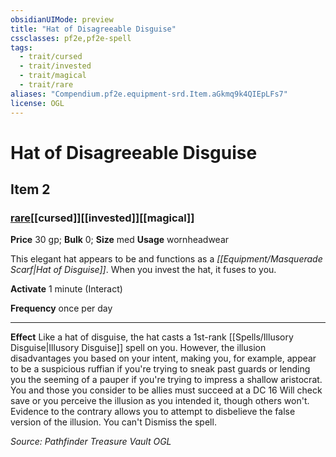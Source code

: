 ```yaml
---
obsidianUIMode: preview
title: "Hat of Disagreeable Disguise"
cssclasses: pf2e,pf2e-spell
tags:
  - trait/cursed
  - trait/invested
  - trait/magical
  - trait/rare
aliases: "Compendium.pf2e.equipment-srd.Item.aGkmq9k4QIEpLFs7"
license: OGL
---
```

# Hat of Disagreeable Disguise
## Item 2
### [rare](rare "Rare Rarity Trait")[[cursed]][[invested]][[magical]]


**Price** 30 gp; 
**Bulk** 0; **Size** med
**Usage** wornheadwear

This elegant hat appears to be and functions as a _[[Equipment/Masquerade Scarf|Hat of Disguise]]_. When you invest the hat, it fuses to you.

**Activate** 1 minute (Interact)

**Frequency** once per day

* * *

**Effect** Like a hat of disguise, the hat casts a 1st-rank [[Spells/Illusory Disguise|Illusory Disguise]] spell on you. However, the illusion disadvantages you based on your intent, making you, for example, appear to be a suspicious ruffian if you're trying to sneak past guards or lending you the seeming of a pauper if you're trying to impress a shallow aristocrat. You and those you consider to be allies must succeed at a DC 16 Will check save or you perceive the illusion as you intended it, though others won't. Evidence to the contrary allows you to attempt to disbelieve the false version of the illusion. You can't Dismiss the spell.

*Source: Pathfinder Treasure Vault*
*OGL*